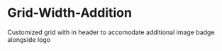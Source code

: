 # Grid-Width-Addition
Customized grid with in header to accomodate additional image badge alongside logo
